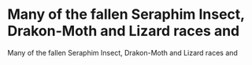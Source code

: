 # Many of the fallen Seraphim Insect, Drakon-Moth and Lizard races and

Many of the fallen Seraphim Insect, Drakon-Moth and Lizard races and